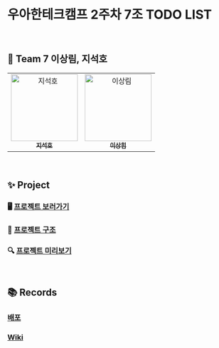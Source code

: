# 우아한테크캠프 2주차 7조 TODO LIST

<br />

## 👥 Team 7 이상림, 지석호

<table >
  <tr>
    <td align="center">
      <a href="https://github.com/seoko97">
        <img src="https://avatars.githubusercontent.com/u/60173534?v=4" width="150px;" alt="지석호"/><br />
        <sub><b>지석호</b><br></sub>
      </a>
    </td>
    <td align="center">
      <a href="https://github.com/sangrimlee" >
        <img src="https://avatars.githubusercontent.com/u/56021431?v=4" width="150px;" alt="이상림"/><br />
        <sub><b>이상힘</b><br></sub>
      </a>
    </td>
  </tr>
</table>

<br />


## ✨ Project

### 🖥 [프로젝트 보러가기](http://ec2-3-35-23-160.ap-northeast-2.compute.amazonaws.com:3000/)

### 📁 [프로젝트 구조](https://github.com/woowa-techcamp-2022/web-todo-7/wiki/%ED%94%84%EB%A1%9C%EC%A0%9D%ED%8A%B8-%EA%B5%AC%EC%A1%B0)

### 🔍 [프로젝트 미리보기](https://github.com/woowa-techcamp-2022/web-todo-7/wiki/%ED%94%84%EB%A1%9C%EC%A0%9D%ED%8A%B8-%EB%AF%B8%EB%A6%AC%EB%B3%B4%EA%B8%B0)


<br />


## 📚 Records

### [배포](https://github.com/woowa-techcamp-2022/web-todo-7/wiki/%EB%B0%B0%ED%8F%AC)

### [Wiki](https://github.com/woowa-techcamp-2022/web-todo-7/wiki)

